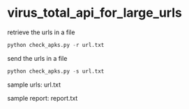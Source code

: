 virus_total_api_for_large_urls
==============================

retrieve the urls in a file
```python
python check_apks.py -r url.txt
```

send the urls in a file 
```python
python check_apks.py -s url.txt
```
sample urls: url.txt


sample report: report.txt
